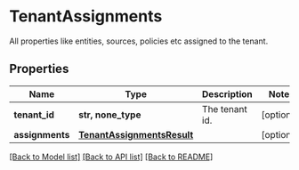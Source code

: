 # TenantAssignments

All properties like entities, sources, policies etc assigned to the tenant.

## Properties
Name | Type | Description | Notes
------------ | ------------- | ------------- | -------------
**tenant_id** | **str, none_type** | The tenant id. | [optional] 
**assignments** | [**TenantAssignmentsResult**](TenantAssignmentsResult.md) |  | [optional] 

[[Back to Model list]](../README.md#documentation-for-models) [[Back to API list]](../README.md#documentation-for-api-endpoints) [[Back to README]](../README.md)


